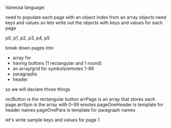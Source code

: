Vanessa language:

need to populate each page with an object index from an array
objects need keys and values
so lets write out the objects with keys and values for each page

p0, p1, p2, p3, p4, p5

break down pages into 

- array for 
- having buttons (1 rectangular and 1 round)
- an array/grid for symbols/emotes 1-99
- paragraphs
- header

so we will declare those things

recButton is the rectangular button
arrPage is an array that stores each page
arrSym is the array with 0-99 emotes
pageOneHeader is template for header names
pageOnePara is template for paragraph names


let's write sample keys and values for page 1 



